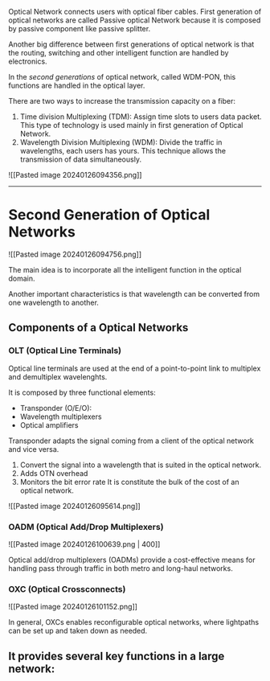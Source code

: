 Optical Network connects users with optical fiber cables. 
First generation of optical networks are called Passive optical Network because it is composed by passive component like passive splitter. 

Another big difference between first generations of optical network is that the routing, switching and other intelligent function are handled by electronics. 

In the *second generations* of optical network, called WDM-PON, this functions are handled in the optical layer. 

There are two ways to increase the transmission capacity on a fiber:

1) Time division Multiplexing (TDM): Assign time slots to users data packet. This type of technology is used mainly in first generation of Optical Network. 
2) Wavelength Division Multiplexing (WDM): Divide the traffic in wavelengths, each users has yours. This technique allows the transmission of data simultaneously.

![[Pasted image 20240126094356.png]]

---

# Second Generation of Optical Networks


![[Pasted image 20240126094756.png]]

The main idea is to incorporate all the intelligent function in the optical domain. 

Another important characteristics is that wavelength can be converted from one wavelength to another.

## Components of a Optical Networks

### OLT (Optical Line Terminals)

Optical line terminals are used at the end of a point-to-point link to multiplex and demultiplex wavelenghts. 

It is composed by three functional elements:
- Transponder (O/E/O): 
- Wavelength multiplexers 
- Optical amplifiers

Transponder adapts the signal coming from a client of the optical network and vice versa. 
1) Convert the signal into a wavelength that is suited in the optical network. 
2) Adds OTN overhead
3) Monitors the bit error rate
It is constitute the bulk of the cost of an optical network. 

![[Pasted image 20240126095614.png]]

### OADM (Optical Add/Drop Multiplexers)


![[Pasted image 20240126100639.png | 400]]

Optical add/drop multiplexers (OADMs) provide a cost-effective means for handling pass through traffic in both metro and long-haul networks.

### OXC (Optical Crossconnects)

![[Pasted image 20240126101152.png]]

In general, OXCs enables reconfigurable optical networks, where lightpaths can be set up and taken down as needed. 

It provides several key functions in a large network: 
- 